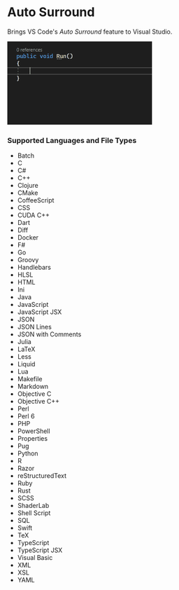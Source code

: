 # Auto Surround

Brings VS Code's _Auto Surround_ feature to Visual Studio.

![Example](media/example.gif)

### Supported Languages and File Types

* Batch
* C
* C#
* C++
* Clojure
* CMake
* CoffeeScript
* CSS
* CUDA C++
* Dart
* Diff
* Docker
* F#
* Go
* Groovy
* Handlebars
* HLSL
* HTML
* Ini
* Java
* JavaScript
* JavaScript JSX
* JSON
* JSON Lines
* JSON with Comments
* Julia
* LaTeX
* Less
* Liquid
* Lua
* Makefile
* Markdown
* Objective C
* Objective C++
* Perl
* Perl 6
* PHP
* PowerShell
* Properties
* Pug
* Python
* R
* Razor
* reStructuredText
* Ruby
* Rust
* SCSS
* ShaderLab
* Shell Script
* SQL
* Swift
* TeX
* TypeScript
* TypeScript JSX
* Visual Basic
* XML
* XSL
* YAML
